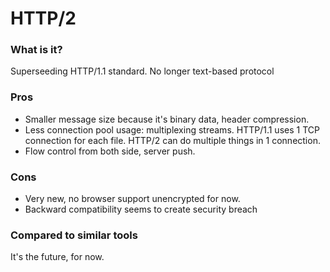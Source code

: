 # HTTP/2

### What is it?
Superseeding HTTP/1.1 standard. No longer text-based protocol

### Pros
- Smaller message size because it's binary data, header compression.
- Less connection pool usage: multiplexing streams. HTTP/1.1 uses 1 TCP connection for each file. HTTP/2 can do multiple things in 1 connection.
- Flow control from both side, server push.

### Cons
- Very new, no browser support unencrypted for now.
- Backward compatibility seems to create security breach

### Compared to similar tools
It's the future, for now.